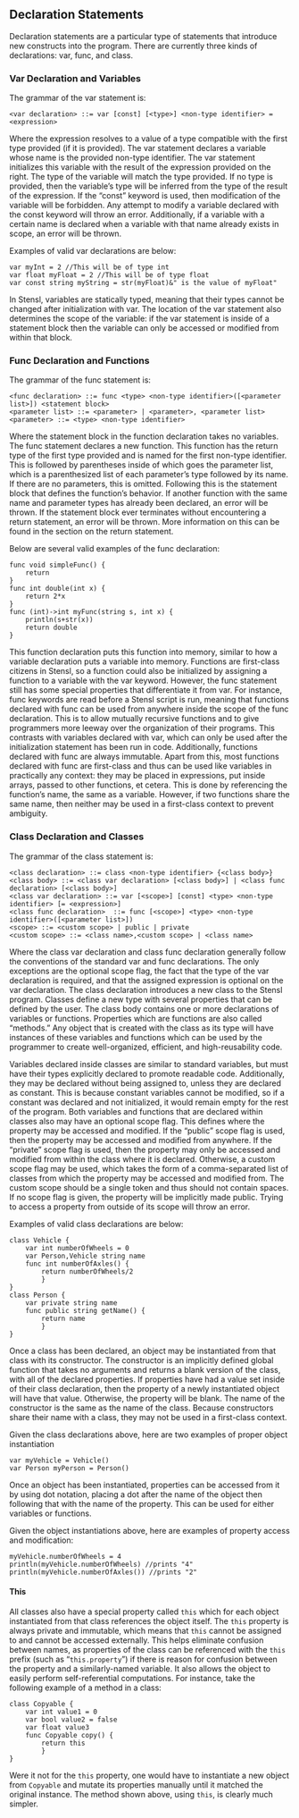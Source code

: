 ## Declaration Statements

Declaration statements are a particular type of statements that introduce new constructs into the program. There are currently three kinds of declarations: var, func, and class.


### Var Declaration and Variables

The grammar of the var statement is:


```
<var declaration> ::= var [const] [<type>] <non-type identifier> = <expression>
```


Where the expression resolves to a value of a type compatible with the first type provided (if it is provided). The var statement declares a variable whose name is the provided non-type identifier. The var statement initializes this variable with the result of the expression provided on the right. The type of the variable will match the type provided. If no type is provided, then the variable’s type will be inferred from the type of the result of the expression. If the “const” keyword is used, then modification of the variable will be forbidden. Any attempt to modify a variable declared with the const keyword will throw an error. Additionally, if a variable with a certain name is declared when a variable with that name already exists in scope, an error will be thrown.

Examples of valid var declarations are below:


```
var myInt = 2 //This will be of type int
var float myFloat = 2 //This will be of type float
var const string myString = str(myFloat)&" is the value of myFloat"
```


In Stensl, variables are statically typed, meaning that their types cannot be changed after initialization with var. The location of the var statement also determines the scope of the variable: if the var statement is inside of a statement block then the variable can only be accessed or modified from within that block. 


### Func Declaration and Functions

The grammar of the func statement is:


```
<func declaration> ::= func <type> <non-type identifier>([<parameter list>]) <statement block>
<parameter list> ::= <parameter> | <parameter>, <parameter list> 
<parameter> ::= <type> <non-type identifier>
```


Where the statement block in the function declaration takes no variables. The func statement declares a new function. This function has the return type of the first type provided and is named for the first non-type identifier. This is followed by parentheses inside of which goes the parameter list, which is a parenthesized list of each parameter’s type followed by its name. If there are no parameters, this is omitted. Following this is the statement block that defines the function’s behavior. If another function with the same name and parameter types has already been declared, an error will be thrown. If the statement block ever terminates without encountering a return statement, an error will be thrown. More information on this can be found in the section on the return statement. 

Below are several valid examples of the func declaration:


```
func void simpleFunc() {
	return
}
func int double(int x) {
	return 2*x
}
func (int)->int myFunc(string s, int x) {
	println(s+str(x))
	return double
}
```


This function declaration puts this function into memory, similar to how a variable declaration puts a variable into memory. Functions are first-class citizens in Stensl, so a function could also be initialized by assigning a function to a variable with the var keyword. However, the func statement still has some special properties that differentiate it from var. For instance, func keywords are read before a Stensl script is run, meaning that functions declared with func can be used from anywhere inside the scope of the func declaration. This is to allow mutually recursive functions and to give programmers more leeway over the organization of their programs. This contrasts with variables declared with var, which can only be used after the initialization statement has been run in code. Additionally, functions declared with func are always immutable. Apart from this, most functions declared with func are first-class and thus can be used like variables in practically any context: they may be placed in expressions, put inside arrays, passed to other functions, et cetera. This is done by referencing the function’s name, the same as a variable. However, if two functions share the same name, then neither may be used in a first-class context to prevent ambiguity.


### Class Declaration and Classes

The grammar of the class statement is:


```
<class declaration> ::= class <non-type identifier> {<class body>}
<class body> ::= <class var declaration> [<class body>] | <class func declaration> [<class body>]
<class var declaration> ::= var [<scope>] [const] <type> <non-type identifier> [= <expression>]
<class func declaration>  ::= func [<scope>] <type> <non-type identifier>([<parameter list>])
<scope> ::= <custom scope> | public | private
<custom scope> ::= <class name>,<custom scope> | <class name>
```


Where the class var declaration and class func declaration generally follow the conventions of the standard var and func declarations. The only exceptions are the optional scope flag, the fact that the type of the var declaration is required, and that the assigned expression is optional on the var declaration. The class declaration introduces a new class to the Stensl program. Classes define a new type with several properties that can be defined by the user. The class body contains one or more declarations of variables or functions. Properties which are functions are also called “methods.” Any object that is created with the class as its type will have instances of these variables and functions which can be used by the programmer to create well-organized, efficient, and high-reusability code. 

Variables declared inside classes are similar to standard variables, but must have their types explicitly declared to promote readable code. Additionally, they may be declared without being assigned to, unless  they are declared as constant. This is because constant variables cannot be modified, so if a constant was declared and not initialized, it would remain empty for the rest of the program. Both variables and functions that are declared within classes also may have an optional scope flag. This defines where the property may be accessed and modified. If the “public” scope flag is used, then the property may be accessed and modified from anywhere. If the “private” scope flag is used, then the property may only be accessed and modified from within the class where it is declared. Otherwise, a custom scope flag may be used, which takes the form of a comma-separated list of classes from which the property may be accessed and modified from. The custom scope should be a single token and thus should not contain spaces. If no scope flag is given, the property will be implicitly made public. Trying to access a property from outside of its scope will throw an error.

Examples of valid class declarations are below:


```
class Vehicle {
	var int numberOfWheels = 0
	var Person,Vehicle string name
	func int numberOfAxles() {
		return numberOfWheels/2
    	}
}
class Person {
	var private string name
	func public string getName() {
		return name
    	}
}
```


Once a class has been declared, an object may be instantiated from that class with its constructor. The constructor is an implicitly defined global function that takes no arguments  and returns a blank version of the class, with all of the declared properties. If properties have had a value set inside of their class declaration, then the property of a newly instantiated object will have that value. Otherwise, the property will be blank. The name of the constructor is the same as the name of the class. Because constructors share their name with a class, they may not be used in a first-class context. 

Given the class declarations above, here are two examples of proper object instantiation


```
var myVehicle = Vehicle()
var Person myPerson = Person()
```


Once an object has been instantiated, properties can be accessed from it by using dot notation, placing a dot after the name of the object then following that with the name of the property. This can be used for either variables or functions.

Given the object instantiations above, here are examples of property access and modification:


```
myVehicle.numberOfWheels = 4
println(myVehicle.numberOfWheels) //prints "4"
println(myVehicle.numberOfAxles()) //prints "2"
```



#### This

All classes also have a special property called `this` which for each object instantiated from that class references the object itself. The `this` property is always private and immutable, which means that `this` cannot be assigned to and cannot be accessed externally. This helps eliminate confusion between names, as properties of the class can be referenced with the `this` prefix (such as “`this.property`”) if there is reason for confusion between the property and a similarly-named variable. It also allows the object to easily perform self-referential computations. For instance, take the following example of a method in a class:


```
class Copyable {
	var int value1 = 0
	var bool value2 = false
	var float value3
	func Copyable copy() {
		return this
    	}
}
```


Were it not for the `this` property, one would have to instantiate a new object from `Copyable` and mutate its properties manually until it matched the original instance. The method shown above, using `this`, is clearly much simpler.

